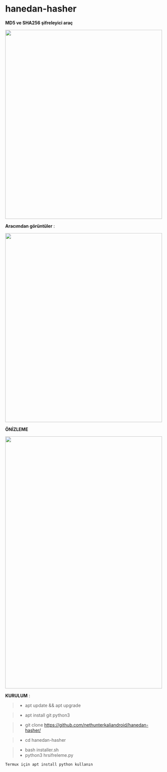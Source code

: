# hanedan-hasher

**MD5 ve SHA256 şifreleyici araç**


<img src="https://user-images.githubusercontent.com/72562835/113408868-d2830700-93b8-11eb-9b26-254fac45e5f9.jpg" width="500" height="600">

**Aracımdan görüntüler** :


<img src="https://user-images.githubusercontent.com/72562835/113408837-c5feae80-93b8-11eb-812c-e2485988f626.jpg" width="500" height="600">


**ÖNİZLEME**

<img src="önizleme.gif" width="500" height="800">




**KURULUM** : 
> - apt update && apt upgrade

> - apt install git python3 

> - git clone https://github.com/nethunterkaliandroid/hanedan-hasher/ 

> - cd hanedan-hasher 

> - bash installer.sh
> - python3 hrsifreleme.py


`Termux için apt install python kullanın`

